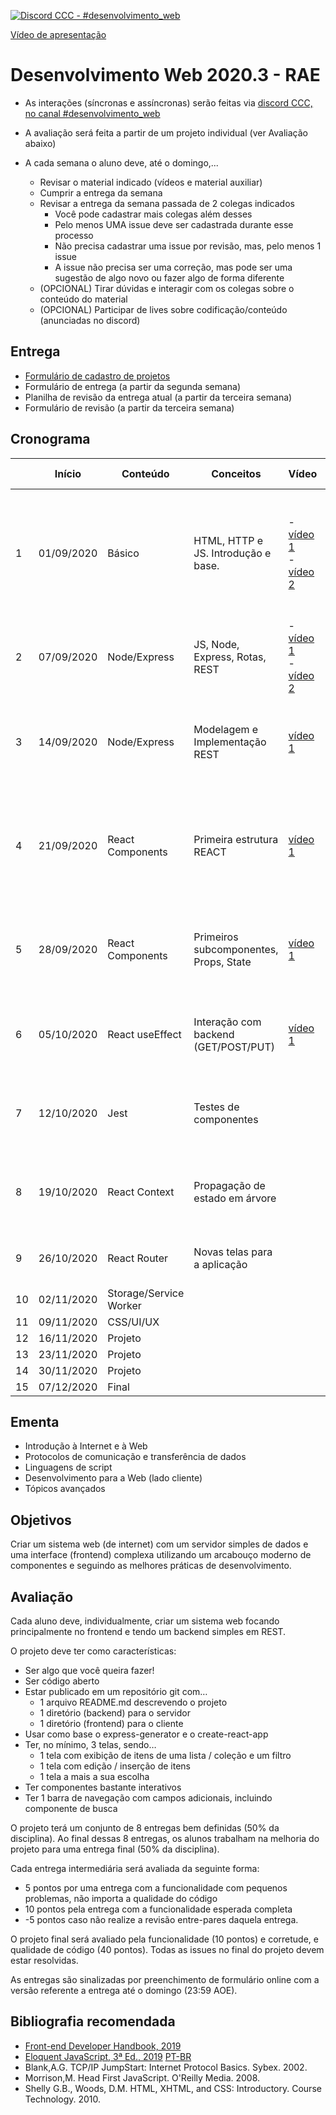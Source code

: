 [![Discord CCC - #desenvolvimento_web](https://img.shields.io/discord/698875425887092746.svg?label=&logo=discord&logoColor=ffffff&color=7389D8&labelColor=6A7EC2)](https://discord.gg/xdx3ZUf)

[Vídeo de apresentação](https://youtu.be/w7BT1iWqpJQ)

# Desenvolvimento Web 2020.3 - RAE

* As interações (síncronas e assíncronas) serão feitas via [discord CCC, no canal #desenvolvimento_web](https://discord.gg/xdx3ZUf)

* A avaliação será feita a partir de um projeto individual (ver Avaliação abaixo)

* A cada semana o aluno deve, até o domingo,...
    * Revisar o material indicado (vídeos e material auxiliar)
    * Cumprir a entrega da semana
    * Revisar a entrega da semana passada de 2 colegas indicados
        * Você pode cadastrar mais colegas além desses
        * Pelo menos UMA issue deve ser cadastrada durante esse processo
        * Não precisa cadastrar uma issue por revisão, mas, pelo menos 1 issue
        * A issue não precisa ser uma correção, mas pode ser uma sugestão de algo novo ou fazer algo de forma diferente
    * (OPCIONAL) Tirar dúvidas e interagir com os colegas sobre o conteúdo do material
    * (OPCIONAL) Participar de lives sobre codificação/conteúdo (anunciadas no discord)

## Entrega

* [Formulário de cadastro de projetos](https://forms.gle/DnYaLBaSDtubXJhL9)
* Formulário de entrega (a partir da segunda semana)
* Planilha de revisão da entrega atual (a partir da terceira semana)
* Formulário de revisão (a partir da terceira semana)

## Cronograma

|    | Início     | Conteúdo               | Conceitos                              | Vídeo                                                                                    | Material Auxiliar                                                                                                                                                                 | Entrega                                                                                                                             |
| -- | ---------- | ---------------------- | -------------------------------------- | ---------------------------------------------------------------------------------------- | --------------------------------------------------------------------------------------------------------------------------------------------------------------------------------- | ----------------------------------------------------------------------------------------------------------------------------------- |
| 1  | 01/09/2020 | Básico                 | HTML, HTTP e JS. Introdução e base.    | \- [vídeo 1](https://youtu.be/l6KFeJ8EcTw)<br>\- [vídeo 2](https://youtu.be/Z0LvbynHqUs) | [Conceitos Iniciais](010_Conceitos_Iniciais.md)                                                                                                                                                                | \- Criar repositório<br>\- Definir o projeto (no README)<br>\- Criar HTML (sem JS) da funcionalidade mais importante do seu projeto |
| 2  | 07/09/2020 | Node/Express           | JS, Node, Express, Rotas, REST         | \- [vídeo 1](https://youtu.be/4M5qOL44I9w)<br>\- [vídeo 2](https://youtu.be/qHP62lWgF4g) | [NodeJS](020_NodeJS.md)                                                                                                                                                                            | Formulário de projeto                                                                                                               |
| 3  | 14/09/2020 | Node/Express           | Modelagem e Implementação REST         | [vídeo 1](https://youtu.be/QPVhwo2p4Qg)                                                  |                                                                                                                                                                                   | Node/Express com...<br>\- Uma rota POST<br>\- Uma rota GET (afetada pelo POST)                                                      |
| 4  | 21/09/2020 | React Components       | Primeira estrutura REACT               | [vídeo 1](https://youtu.be/KDk9LWSw6nk)                                                  | [slides](https://docs.google.com/presentation/d/e/2PACX-1vRaJdGkEB4t1Nhv1Epjb8QI8grjW2-gl818PDZriFSqIkl7n2UWE7ZGRLiFnXYEkbfJjxHJUtFDvV23/pub?start=false&loop=false&delayms=3000) | Um componente com...<br>\- Estado interno sendo alterado<br>\- Props que afetam o componente                                        |
| 5  | 28/09/2020 | React Components       | Primeiros subcomponentes, Props, State | [vídeo 1](https://youtu.be/WmQ0FC9JXxY)                                                  | [slides](https://docs.google.com/presentation/d/e/2PACX-1vS1zCSPyfaQgLcLoqqougGPUBWt8Hz6x4jV7YShXVk5yn5U0eVBA0BFX29DCXxM_bc4a3DQMBuJYtG4/pub?start=false&loop=false&delayms=3000) | Um subcomponente com...<br>\- Props sendo afetado pelo estado do componente pai                                                     |
| 6  | 05/10/2020 | React useEffect        | Interação com backend (GET/POST/PUT)   | [vídeo 1](https://youtu.be/pDjtfD1lUHA)                                                  |                                                                                                                                                                                   | Um componente com...<br>\- Estado sendo definido por um GET                                                                         |
| 7  | 12/10/2020 | Jest                   | Testes de componentes                  |                                                                                          |                                                                                                                                                                                   | Testar um componente que tenha...<br>\- Props e alteração de estado                                                                 |
| 8  | 19/10/2020 | React Context          | Propagação de estado em árvore         |                                                                                          |                                                                                                                                                                                   | Uso de um contexto para...<br>\- Propagação de estado para baixo e para cima                                                        |
| 9  | 26/10/2020 | React Router           | Novas telas para a aplicação           |                                                                                          |                                                                                                                                                                                   | Uma nova rota com o esboço de um novo componente                                                                                    |
| 10 | 02/11/2020 | Storage/Service Worker |                                        |                                                                                          |                                                                                                                                                                                   | \-                                                                                                                                  |
| 11 | 09/11/2020 | CSS/UI/UX              |                                        |                                                                                          |                                                                                                                                                                                   | \-                                                                                                                                  |
| 12 | 16/11/2020 | Projeto                |                                        |                                                                                          |                                                                                                                                                                                   | 1ª Entrega                                                                                                                          |
| 13 | 23/11/2020 | Projeto                |                                        |                                                                                          |                                                                                                                                                                                   |                                                                                                                                     |
| 14 | 30/11/2020 | Projeto                |                                        |                                                                                          |                                                                                                                                                                                   | Entrega final                                                                                                                       |
| 15 | 07/12/2020 | Final                  |                                        |                                                                                          |                                                                                                                                                                                   |                                                                                                                                     |

## Ementa

* Introdução à Internet e à Web
* Protocolos de comunicação e transferência de dados
* Linguagens de script
* Desenvolvimento para a Web (lado cliente)
* Tópicos avançados

## Objetivos

Criar um sistema web (de internet) com um servidor simples de dados e uma interface (frontend) complexa utilizando um arcabouço moderno de componentes e seguindo as melhores práticas de desenvolvimento.

## Avaliação

Cada aluno deve, individualmente, criar um sistema web focando principalmente no frontend e tendo um backend simples em REST.

O projeto deve ter como características:

* Ser algo que você queira fazer!
* Ser código aberto
* Estar publicado em um repositório git com…
    * 1 arquivo README.md descrevendo o projeto
    * 1 diretório (backend) para o servidor
    * 1 diretório (frontend) para o cliente   
* Usar como base o express-generator e o create-react-app
* Ter, no mínimo, 3 telas, sendo…
    * 1 tela com exibição de itens de uma lista / coleção e um filtro
    * 1 tela com edição / inserção de itens
    * 1 tela a mais a sua escolha
* Ter componentes bastante interativos
* Ter 1 barra de navegação com campos adicionais, incluindo componente de busca

O projeto terá um conjunto de 8 entregas bem definidas (50% da disciplina). Ao final dessas 8 entregas, os alunos trabalham na melhoria do projeto para uma entrega final (50% da disciplina).

Cada entrega intermediária será avaliada da seguinte forma:
* 5 pontos por uma entrega com a funcionalidade com pequenos problemas, não importa a qualidade do código
* 10 pontos pela entrega com a funcionalidade esperada completa
* -5 pontos caso não realize a revisão entre-pares daquela entrega.

O projeto final será avaliado pela funcionalidade (10 pontos) e corretude, e qualidade de código (40 pontos). Todas as issues no final do projeto devem estar resolvidas.

As entregas são sinalizadas por preenchimento de formulário online com a versão referente a entrega até o domingo (23:59 AOE).

## Bibliografia recomendada

* [Front-end Developer Handbook, 2019](https://frontendmasters.com/books/front-end-handbook/2019/)
* [Eloquent JavaScript, 3ª Ed., 2019](https://eloquentjavascript.net/) [PT-BR](https://github.com/braziljs/eloquente-javascript)
* Blank,A.G. TCP/IP JumpStart: Internet Protocol Basics. Sybex. 2002.
* Morrison,M. Head First JavaScript. O'Reilly Media. 2008.
* Shelly G.B., Woods, D.M. HTML, XHTML, and CSS: Introductory. Course Technology. 2010.

